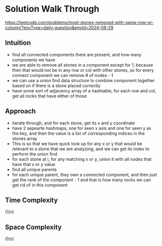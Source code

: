 # Solution Walk Through
https://leetcode.com/problems/most-stones-removed-with-same-row-or-column/?envType=daily-question&envId=2024-08-29

## Intuition
- find all connected components there are present, and how many components we have
- we are able to remove all stones in a component except for 1, because then that would not be in any row or col with other stones, so for every connect component we can remove # of nodes - 1
- we can use a union find data structure to combine component together based on if there is a stone placed correctly
- have some sort of adjacency array of a hashtable, for each row and col, get all rocks that have either of those

## Approach
- iterate through, and for each stone, get its x and y coordinate
- have 2 sepearte hashmaps, one for seen x axis and one for seen y as the key, and then the value is a list of corresponding indices in the stones array
- This is so that we have quick look up for any x or y that would be relevant to a stone that we are analyzing, and we can get its index to perform the union find
- for each stone at i, for any matching x or y, union it with all nodes that have that x or y value
- find all unique parents
- for each unique parent, they own a connected component, and then just get the rank of the component - 1 and that is how many rocks we can get rid of in this component

## Time Complexity
$O(n)$

## Space Complexity
$O(n)$



